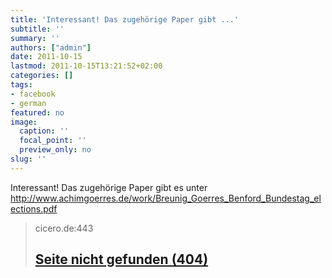 ```yaml
---
title: 'Interessant! Das zugehörige Paper gibt ...'
subtitle: ''
summary: ''
authors: ["admin"]
date: 2011-10-15
lastmod: 2011-10-15T13:21:52+02:00
categories: []
tags:
- facebook
- german
featured: no
image:
  caption: ''
  focal_point: ''
  preview_only: no
slug: ''
---
```

Interessant! Das zugehörige Paper gibt es unter http://www.achimgoerres.de/work/Breunig_Goerres_Benford_Bundestag_elections.pdf
> cicero.de:443
> ## [Seite nicht gefunden (404)](http://www.cicero.de/berliner-republik/wird-bei-bundestagswahlen-manipuliert/41893)
>


